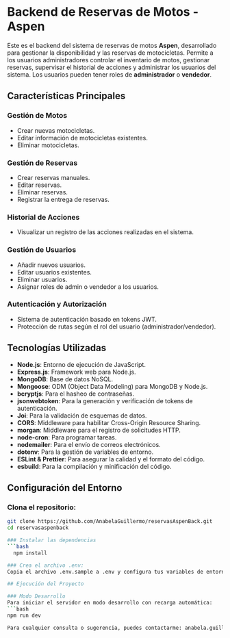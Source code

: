 # Backend de Reservas de Motos - Aspen

Este es el backend del sistema de reservas de motos **Aspen**, desarrollado para gestionar la disponibilidad y las reservas de motocicletas. Permite a los usuarios administradores controlar el inventario de motos, gestionar reservas, supervisar el historial de acciones y administrar los usuarios del sistema. Los usuarios pueden tener roles de **administrador** o **vendedor**.

## Características Principales

### Gestión de Motos

- Crear nuevas motocicletas.
- Editar información de motocicletas existentes.
- Eliminar motocicletas.

### Gestión de Reservas

- Crear reservas manuales.
- Editar reservas.
- Eliminar reservas.
- Registrar la entrega de reservas.

### Historial de Acciones

- Visualizar un registro de las acciones realizadas en el sistema.

### Gestión de Usuarios

- Añadir nuevos usuarios.
- Editar usuarios existentes.
- Eliminar usuarios.
- Asignar roles de admin o vendedor a los usuarios.

### Autenticación y Autorización

- Sistema de autenticación basado en tokens JWT.
- Protección de rutas según el rol del usuario (administrador/vendedor).

## Tecnologías Utilizadas

- **Node.js**: Entorno de ejecución de JavaScript.
- **Express.js**: Framework web para Node.js.
- **MongoDB**: Base de datos NoSQL.
- **Mongoose**: ODM (Object Data Modeling) para MongoDB y Node.js.
- **bcryptjs**: Para el hasheo de contraseñas.
- **jsonwebtoken**: Para la generación y verificación de tokens de autenticación.
- **Joi**: Para la validación de esquemas de datos.
- **CORS**: Middleware para habilitar Cross-Origin Resource Sharing.
- **morgan**: Middleware para el registro de solicitudes HTTP.
- **node-cron**: Para programar tareas.
- **nodemailer**: Para el envío de correos electrónicos.
- **dotenv**: Para la gestión de variables de entorno.
- **ESLint & Prettier**: Para asegurar la calidad y el formato del código.
- **esbuild**: Para la compilación y minificación del código.

## Configuración del Entorno

### Clona el repositorio:
````bash
git clone https://github.com/AnabelaGuillermo/reservasAspenBack.git
cd reservasaspenback

### Instalar las dependencias
```bash
  npm install

### Crea el archivo .env:
Copia el archivo .env.sample a .env y configura tus variables de entorno, incluyendo la cadena de conexión a tu base de datos MongoDB, el JWT_SECRET y cualquier otra variable necesaria (por ejemplo, para Nodemailer).

## Ejecución del Proyecto

### Modo Desarrollo
Para iniciar el servidor en modo desarrollo con recarga automática:
```bash
npm run dev

Para cualquier consulta o sugerencia, puedes contactarme: anabela.guillermo@gmail.com
